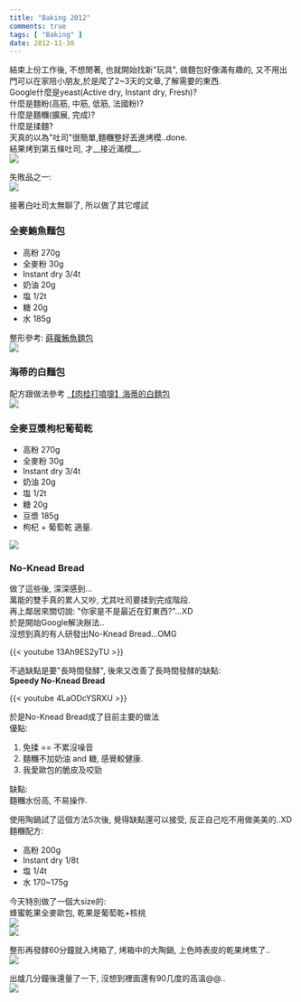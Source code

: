 ```yaml
---
title: "Baking 2012"
comments: true
tags: [ "Baking" ]
date: 2012-11-30
---
```


結束上份工作後, 不想閒著, 也就開始找新"玩具", 做麵包好像滿有趣的, 又不用出門可以在家陪小朋友,於是爬了2~3天的文章,了解需要的東西.  
Google什麼是yeast(Active dry, Instant dry, Fresh)?  
什麼是麵粉(高筋, 中筋, 低筋, 法國粉)?  
什麼是麵糰(擴展, 完成)?  
什麼是揉麵?  
天真的以為"吐司"很簡單,麵糰整好丟進烤模..done.  
結果烤到第五條吐司, 才__接近滿模__.  
![](/images/2012-11-30/PhotoGrid_1354261702870.png)  

失敗品之一:  
![](/images/2012-11-30/PhotoGrid_1354267157813.png)  

接著白吐司太無聊了, 所以做了其它嚐試  

### 全麥鮪魚麵包

* 高粉 270g
* 全麥粉 30g
* Instant dry 3/4t
* 奶油 20g
* 塩 1/2t
* 糖 20g
* 水 185g

整形參考: [蒔蘿鮪魚麵包](http://hotchick.pixnet.net/blog/post/31324903-%E8%92%94%E8%98%BF%E9%AE%AA%E9%AD%9A%E9%BA%B5%E5%8C%85)  
![](/images/2012-11-30/PhotoGrid_1354261768051.png)  

### 海蒂的白麵包  
配方跟做法參考 [【肉桂打噴嚏】海蒂的白麵包](http://www.dodocook.com/recipe/32189)  
![](/images/2012-11-30/PhotoGrid_1354261831060.png)  

### 全麥豆漿枸杞葡萄乾

* 高粉 270g
* 全麥粉 30g
* Instant dry 3/4t
* 奶油 20g
* 塩 1/2t
* 糖 20g
* 豆漿 185g
* 枸杞 + 葡萄乾 適量.

![](/images/2012-11-30/PhotoGrid_1354261875684.png)  

### No-Knead Bread  
做了這些後, 深深感到...  
萬能的雙手真的累人又吵, 尤其吐司要揉到完成階段.  
再上鄰居來關切說: "你家是不是最近在釘東西?"...XD  
於是開始Google解決辦法..  
沒想到真的有人研發出No-Knead Bread...OMG  

{{< youtube 13Ah9ES2yTU >}}

不過缺點是要"長時間發酵", 後來又改善了長時間發酵的缺點:  
__Speedy No-Knead Bread__  

{{< youtube 4LaODcYSRXU >}}

於是No-Knead Bread成了目前主要的做法  
優點:  

1. 免揉 == 不累沒噪音
1. 麵糰不加奶油 and 糖, 感覺較健康.
1. 我愛歐包的脆皮及咬勁

缺點:  
麵糰水份高, 不易操作.  

使用陶鍋試了這個方法5次後, 覺得缺點還可以接受, 反正自己吃不用做美美的..XD  
麵糰配方:  

* 高粉 200g
* Instant dry 1/8t
* 塩 1/4t
* 水 170~175g

今天特別做了一個大size的:  
蜂蜜乾果全麥歐包, 乾果是葡萄乾+核桃  
![](/images/2012-11-30/PhotoGrid_1354262794319.png)  
![](/images/2012-11-30/PhotoGrid_1354267451225.png)  

整形再發酵60分鐘就入烤箱了, 烤箱中的大陶鍋, 上色時表皮的乾果烤焦了..  
![](/images/2012-11-30/PhotoGrid_1354267493242.png)  

出爐几分鐘後還量了一下, 沒想到裡面還有90几度的高溫@@..  
![](/images/2012-11-30/PhotoGrid_1354267615808.png)  

